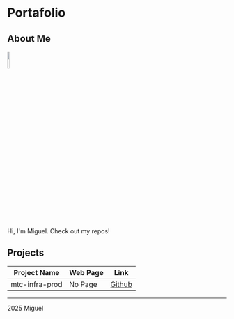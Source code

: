 # Portafolio

## About Me

<img src="https://avatars.githubusercontent.com/u/4663501?v=4" style="width: 10%; heaight: auto;">

Hi, I'm Miguel. Check out my repos!

## Projects
| Project Name | Web Page | Link |
| ------------ | -------- | ---- |
|mtc-infra-prod  | No Page | [Github](https://github.com/miguelperalta/mtc-infra-prod.git)|
---
2025 Miguel